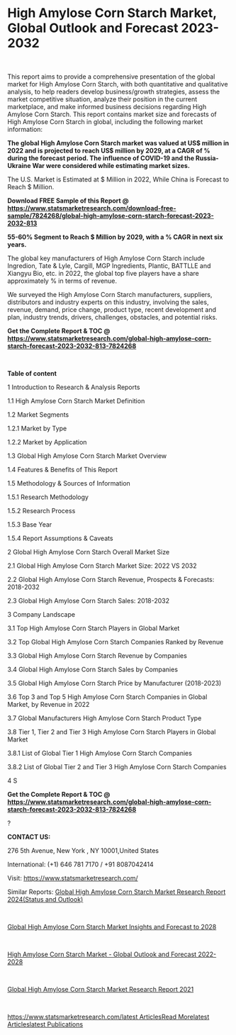 <h1>High Amylose Corn Starch Market, Global Outlook and Forecast 2023-2032</h1><br/><p>This report aims to provide a comprehensive presentation of the global market for High Amylose Corn Starch, with both quantitative and qualitative analysis, to help readers develop business/growth strategies, assess the market competitive situation, analyze their position in the current marketplace, and make informed business decisions regarding High Amylose Corn Starch. This report contains market size and forecasts of High Amylose Corn Starch in global, including the following market information:</p>
 
 
 
 <p><strong>The global High Amylose Corn Starch market was valued at US$ million in 2022 and is projected to reach US$ million by 2029, at a <strong>CAGR</strong> of % during the forecast period. The influence of COVID-19 and the Russia-Ukraine War were considered while estimating market sizes.</strong></p>
 
 
 
 <p>The U.S. Market is Estimated at $ Million in 2022, While China is Forecast to Reach $ Million.</p>
 
 
 
 <p><strong>Download FREE Sample of this Report @ <a href="https://www.statsmarketresearch.com/download-free-sample/7824268/global-high-amylose-corn-starch-forecast-2023-2032-813">https://www.statsmarketresearch.com/download-free-sample/7824268/global-high-amylose-corn-starch-forecast-2023-2032-813</a></strong></p>
 
 
 
 <p><strong>55-60% Segment to Reach $ Million by 2029, with a % <strong>CAGR</strong> in next six years.</strong></p>
 
 
 
 <p>The global key manufacturers of High Amylose Corn Starch include Ingredion, Tate & Lyle, Cargill, MGP Ingredients, Plantic, BATTLLE and Xiangyu Bio, etc. in 2022, the global top five players have a share approximately % in terms of revenue.</p>
 
 
 
 <p>We surveyed the High Amylose Corn Starch manufacturers, suppliers, distributors and industry experts on this industry, involving the sales, revenue, demand, price change, product type, recent development and plan, industry trends, drivers, challenges, obstacles, and potential risks.</p>
 
 
 
 <div><b>Get the Complete Report & TOC @ <a href="https://www.statsmarketresearch.com/global-high-amylose-corn-starch-forecast-2023-2032-813-7824268">https://www.statsmarketresearch.com/global-high-amylose-corn-starch-forecast-2023-2032-813-7824268</a></b></div>
 
 
 
 <p><br />
 
 <b>Table of content</b></p>
 
 
 
 <p>1 Introduction to Research & Analysis Reports<br />
 
 1.1 High Amylose Corn Starch Market Definition<br />
 
 1.2 Market Segments<br />
 
 1.2.1 Market by Type<br />
 
 1.2.2 Market by Application<br />
 
 1.3 Global High Amylose Corn Starch Market Overview<br />
 
 1.4 Features & Benefits of This Report<br />
 
 1.5 Methodology & Sources of Information<br />
 
 1.5.1 Research Methodology<br />
 
 1.5.2 Research Process<br />
 
 1.5.3 Base Year<br />
 
 1.5.4 Report Assumptions & Caveats<br />
 
 2 Global High Amylose Corn Starch Overall Market Size<br />
 
 2.1 Global High Amylose Corn Starch Market Size: 2022 VS 2032<br />
 
 2.2 Global High Amylose Corn Starch Revenue, Prospects & Forecasts: 2018-2032<br />
 
 2.3 Global High Amylose Corn Starch Sales: 2018-2032<br />
 
 3 Company Landscape<br />
 
 3.1 Top High Amylose Corn Starch Players in Global Market<br />
 
 3.2 Top Global High Amylose Corn Starch Companies Ranked by Revenue<br />
 
 3.3 Global High Amylose Corn Starch Revenue by Companies<br />
 
 3.4 Global High Amylose Corn Starch Sales by Companies<br />
 
 3.5 Global High Amylose Corn Starch Price by Manufacturer (2018-2023)<br />
 
 3.6 Top 3 and Top 5 High Amylose Corn Starch Companies in Global Market, by Revenue in 2022<br />
 
 3.7 Global Manufacturers High Amylose Corn Starch Product Type<br />
 
 3.8 Tier 1, Tier 2 and Tier 3 High Amylose Corn Starch Players in Global Market<br />
 
 3.8.1 List of Global Tier 1 High Amylose Corn Starch Companies<br />
 
 3.8.2 List of Global Tier 2 and Tier 3 High Amylose Corn Starch Companies<br />
 
 4 S</p>
 
 
 
 <div><b>Get the Complete Report & TOC @ <a href="https://www.statsmarketresearch.com/global-high-amylose-corn-starch-forecast-2023-2032-813-7824268">https://www.statsmarketresearch.com/global-high-amylose-corn-starch-forecast-2023-2032-813-7824268</a></b></div>
 
 
 
 <p>? </p>
 
 
 
 <p><b>CONTACT US:</b><br />
 
 276 5th Avenue, New York , NY 10001,United States<br />
 
 International: (+1) 646 781 7170 / +91 8087042414<br />
 
 Visit: <a href="https://www.statsmarketresearch.com/">https://www.statsmarketresearch.com/</a><br />
 
 Similar Reports: <a href="https://www.statsmarketresearch.com/global-high-amylose-corn-starch-forecast-2023-2032-813-7824268">Global High Amylose Corn Starch Market Research Report 2024(Status and Outlook)</a><br />
 
 <br />
 
 <a href="https://www.statsmarketresearch.com/global-high-amylose-corn-starch-forecast-2023-2032-813-7824268">Global High Amylose Corn Starch Market Insights and Forecast to 2028</a><br />
 
 <br />
 
 <a href="https://www.statsmarketresearch.com/global-high-amylose-corn-starch-forecast-2023-2032-813-7824268">High Amylose Corn Starch Market - Global Outlook and Forecast 2022-2028</a><br />
 
 <br />
 
 <a href="https://www.statsmarketresearch.com/global-high-amylose-corn-starch-forecast-2023-2032-813-7824268">Global High Amylose Corn Starch Market Research Report 2021</a><br />
 
 <br />
 
 <a href="https://gyeongbokgung.com">https://www.statsmarketresearch.com/</a><a href="https://hallyeomaritime.com">latest Articles</a><a href="https://jingwansa.com">Read More</a><a href="https://nguoiviet.jp/">latest Articles</a><a href="https://www.intelmarketresearch.com/">latest Publications</a></p>